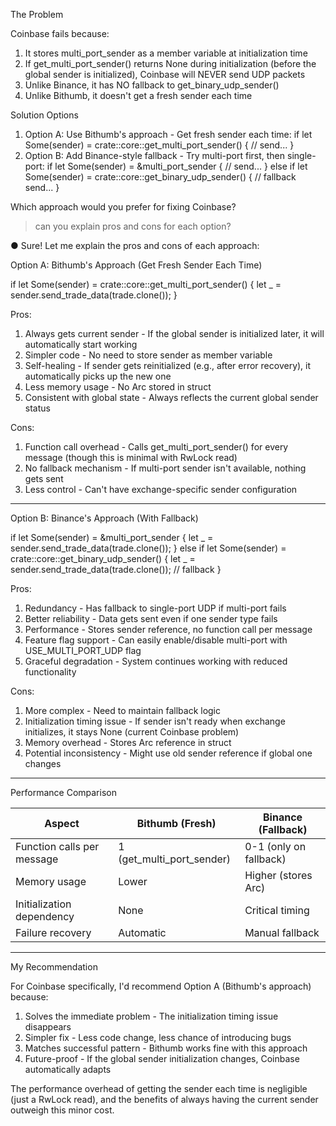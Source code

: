   The Problem

  Coinbase fails because:
  1. It stores multi_port_sender as a member variable at initialization time
  2. If get_multi_port_sender() returns None during initialization (before the global sender
  is initialized), Coinbase will NEVER send UDP packets
  3. Unlike Binance, it has NO fallback to get_binary_udp_sender()
  4. Unlike Bithumb, it doesn't get a fresh sender each time

  Solution Options

  1. Option A: Use Bithumb's approach - Get fresh sender each time:
  if let Some(sender) = crate::core::get_multi_port_sender() {
      // send...
  }
  2. Option B: Add Binance-style fallback - Try multi-port first, then single-port:
  if let Some(sender) = &multi_port_sender {
      // send...
  } else if let Some(sender) = crate::core::get_binary_udp_sender() {
      // fallback send...
  }

  Which approach would you prefer for fixing Coinbase?

> can you explain pros and cons for each option?

● Sure! Let me explain the pros and cons of each approach:

  Option A: Bithumb's Approach (Get Fresh Sender Each Time)

  if let Some(sender) = crate::core::get_multi_port_sender() {
      let _ = sender.send_trade_data(trade.clone());
  }

  Pros:

  1. Always gets current sender - If the global sender is initialized later, it will
  automatically start working
  2. Simpler code - No need to store sender as member variable
  3. Self-healing - If sender gets reinitialized (e.g., after error recovery), it
  automatically picks up the new one
  4. Less memory usage - No Arc stored in struct
  5. Consistent with global state - Always reflects the current global sender status

  Cons:

  1. Function call overhead - Calls get_multi_port_sender() for every message (though this is
  minimal with RwLock read)
  2. No fallback mechanism - If multi-port sender isn't available, nothing gets sent
  3. Less control - Can't have exchange-specific sender configuration

  ---
  Option B: Binance's Approach (With Fallback)

  if let Some(sender) = &multi_port_sender {
      let _ = sender.send_trade_data(trade.clone());
  } else if let Some(sender) = crate::core::get_binary_udp_sender() {
      let _ = sender.send_trade_data(trade.clone());  // fallback
  }

  Pros:

  1. Redundancy - Has fallback to single-port UDP if multi-port fails
  2. Better reliability - Data gets sent even if one sender type fails
  3. Performance - Stores sender reference, no function call per message
  4. Feature flag support - Can easily enable/disable multi-port with USE_MULTI_PORT_UDP flag
  5. Graceful degradation - System continues working with reduced functionality

  Cons:

  1. More complex - Need to maintain fallback logic
  2. Initialization timing issue - If sender isn't ready when exchange initializes, it stays
  None (current Coinbase problem)
  3. Memory overhead - Stores Arc reference in struct
  4. Potential inconsistency - Might use old sender reference if global one changes

  ---
  Performance Comparison

  | Aspect                     | Bithumb (Fresh)           | Binance (Fallback)     |
  |----------------------------|---------------------------|------------------------|
  | Function calls per message | 1 (get_multi_port_sender) | 0-1 (only on fallback) |
  | Memory usage               | Lower                     | Higher (stores Arc)    |
  | Initialization dependency  | None                      | Critical timing        |
  | Failure recovery           | Automatic                 | Manual fallback        |

  ---
  My Recommendation

  For Coinbase specifically, I'd recommend Option A (Bithumb's approach) because:

  1. Solves the immediate problem - The initialization timing issue disappears
  2. Simpler fix - Less code change, less chance of introducing bugs
  3. Matches successful pattern - Bithumb works fine with this approach
  4. Future-proof - If the global sender initialization changes, Coinbase automatically adapts

  The performance overhead of getting the sender each time is negligible (just a RwLock read),
   and the benefits of always having the current sender outweigh this minor cost.

